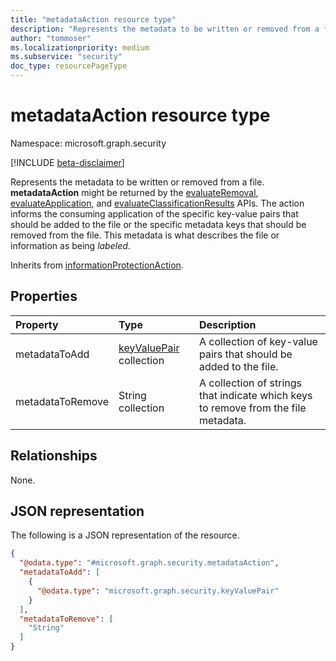 ```yaml
---
title: "metadataAction resource type"
description: "Represents the metadata to be written or removed from a file."
author: "tommoser"
ms.localizationpriority: medium
ms.subservice: "security"
doc_type: resourcePageType
---
```


# metadataAction resource type

Namespace: microsoft.graph.security

[!INCLUDE [beta-disclaimer](../../includes/beta-disclaimer.md)]

Represents the metadata to be written or removed from a file. **metadataAction** might be returned by the [evaluateRemoval](../api/security-sensitivitylabel-evaluateremoval.md), [evaluateApplication](../api/security-sensitivitylabel-evaluateapplication.md), and [evaluateClassificationResults](../api/security-sensitivitylabel-evaluateclassificationresults.md) APIs. The action informs the consuming application of the specific key-value pairs that should be added to the file or the specific metadata keys that should be removed from the file. This metadata is what describes the file or information as being *labeled*.


Inherits from [informationProtectionAction](../resources/security-informationprotectionaction.md).

## Properties
| Property         | Type                                       | Description                                                                        |
| :--------------- | :----------------------------------------- | :--------------------------------------------------------------------------------- |
| metadataToAdd    | [keyValuePair](keyvaluepair.md) collection | A collection of key-value pairs that should be added to the file.                  |
| metadataToRemove | String collection                          | A collection of strings that indicate which keys to remove from the file metadata. |

## Relationships
None.

## JSON representation
The following is a JSON representation of the resource.
<!-- {
  "blockType": "resource",
  "@odata.type": "microsoft.graph.security.metadataAction"
}
-->
``` json
{
  "@odata.type": "#microsoft.graph.security.metadataAction",
  "metadataToAdd": [
    {
      "@odata.type": "microsoft.graph.security.keyValuePair"
    }
  ],
  "metadataToRemove": [
    "String"
  ]
}
```

